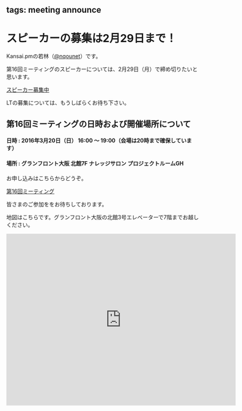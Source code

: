 tags: meeting announce
---
# スピーカーの募集は2月29日まで！

Kansai.pmの若林（[@nqounet](https://twitter.com/nqounet)）です。

第16回ミーティングのスピーカーについては、2月29日（月）で締め切りたいと思います。

<div class="text-center">
    <a href="https://github.com/kansai-pm/issues/issues/4" class="btn btn-lg btn-primary btn-block">スピーカー募集中</a>
</div>

LTの募集については、もうしばらくお待ち下さい。

## 第16回ミーティングの日時および開催場所について

#### 日時 : 2016年3月20日（日） 16:00 〜 19:00（会場は20時まで確保しています）
#### 場所 : グランフロント大阪 北館7F ナレッジサロン プロジェクトルームGH

お申し込みはこちらからどうぞ。

<a data-width="600" class="doorkeeper-registration-widget" href="https://kansai-perl-mongers.doorkeeper.jp/events/38920">第16回ミーティング</a><script src="http://widgets.doorkeeper.jp/w/widget.js"></script>

皆さまのご参加ををお待ちしております。

地図はこちらです。グランフロント大阪の北館3号エレベーターで7階までお越しください。

<iframe src="https://www.google.com/maps/embed?pb=!1m18!1m12!1m3!1d104959.21057494337!2d135.42444789306074!3d34.705802162309425!2m3!1f0!2f0!3f0!3m2!1i1024!2i768!4f13.1!3m3!1m2!1s0x6000e68bfdc842eb%3A0x1a8de1d56168fdcd!2z44OK44Os44OD44K444K144Ot44Oz!5e0!3m2!1sja!2sjp!4v1454603299066" width="600" height="450" frameborder="0" style="border:0" allowfullscreen></iframe>
